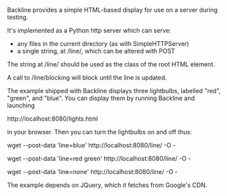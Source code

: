Backline provides a simple HTML-based display for use on a server during testing.

It's implemented as a Python http server which can serve:
   - any files in the current directory (as with SimpleHTTPServer)
   - a single string, at /line/, which can be altered with POST

The string at /line/ should be used as the class of the root HTML element.

A call to /line/blocking will block until the line is updated.

The example shipped with Backline displays three lightbulbs,
labelled "red", "green", and "blue". You can display them
by running Backline and launching

  http://localhost:8080/lights.html

in your browser. Then you can turn the lightbulbs on and off thus:

wget --post-data 'line=blue' http://localhost:8080/line/ -O -

wget --post-data 'line=red green' http://localhost:8080/line/ -O -

wget --post-data 'line=none' http://localhost:8080/line/ -O -

The example depends on JQuery, which it fetches from Google's CDN.
